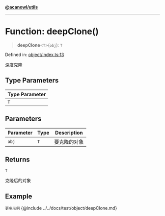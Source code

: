 [**@acanowl/utils**](../../README.md)

***

# Function: deepClone()

> **deepClone**\<`T`\>(`obj`): `T`

Defined in: [object/index.ts:13](https://github.com/acanowl/acanowl-framework/blob/829d67ec026b7e2554aaa2322f86b3fba919b5e0/packages/utils/src/object/index.ts#L13)

深度克隆

## Type Parameters

| Type Parameter |
| ------ |
| `T` |

## Parameters

| Parameter | Type | Description |
| ------ | ------ | ------ |
| `obj` | `T` | 要克隆的对象 |

## Returns

`T`

克隆后的对象

## Example

```更多示例```
{@include ../../docs/test/object/deepClone.md}
